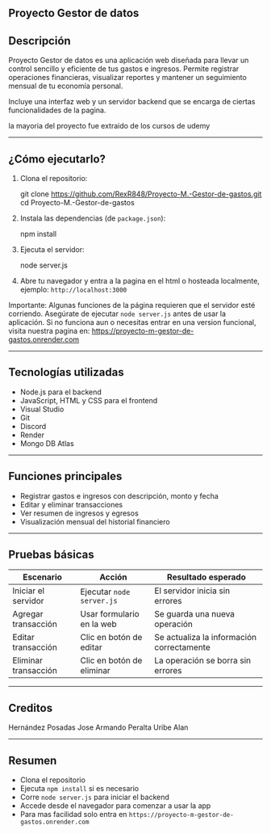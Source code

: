 ## Proyecto Gestor de datos

## Descripción

Proyecto Gestor de datos es una aplicación web diseñada para llevar un control sencillo y eficiente de tus gastos e ingresos. Permite registrar operaciones financieras, visualizar reportes y mantener un seguimiento mensual de tu economía personal.

Incluye una interfaz web y un servidor backend que se encarga de ciertas funcionalidades de la pagina.

la mayoria del proyecto fue extraido de los cursos de udemy

-----------------------------------------------------------------------------------------------------------

## ¿Cómo ejecutarlo?

1. Clona el repositorio:


   git clone https://github.com/RexR848/Proyecto-M.-Gestor-de-gastos.git
   cd Proyecto-M.-Gestor-de-gastos


2. Instala las dependencias (de `package.json`):


   npm install


3. Ejecuta el servidor:


   node server.js


4. Abre tu navegador y entra a la pagina en el html o hosteada localmente, ejemplo: `http://localhost:3000`

Importante: Algunas funciones de la página requieren que el servidor esté corriendo. Asegúrate de ejecutar `node server.js` antes de usar la aplicación.
Si no funciona aun o necesitas entrar en una version funcional, visita nuestra pagina en: https://proyecto-m-gestor-de-gastos.onrender.com

-------------------------------------------------------------

## Tecnologías utilizadas

* Node.js para el backend
* JavaScript, HTML y CSS para el frontend
* Visual Studio
* Git
* Discord
* Render
* Mongo DB Atlas

--------------------------------------------

## Funciones principales

* Registrar gastos e ingresos con descripción, monto y fecha
* Editar y eliminar transacciones
* Ver resumen de ingresos y egresos
* Visualización mensual del historial financiero

------------------------------------------------------

## Pruebas básicas

| Escenario            | Acción                    | Resultado esperado                        |
| -------------------- | ------------------------- | ----------------------------------------- |
| Iniciar el servidor  | Ejecutar `node server.js` | El servidor inicia sin errores            |
| Agregar transacción  | Usar formulario en la web | Se guarda una nueva operación             |
| Editar transacción   | Clic en botón de editar   | Se actualiza la información correctamente |
| Eliminar transacción | Clic en botón de eliminar | La operación se borra sin errores         |

-----------------------------------------------------------------------------------------------------------

## Creditos

Hernández Posadas Jose Armando
Peralta Uribe Alan


-------------------------------------------

## Resumen

* Clona el repositorio
* Ejecuta `npm install` si es necesario
* Corre `node server.js` para iniciar el backend
* Accede desde el navegador para comenzar a usar la app
* Para mas facilidad solo entra en `https://proyecto-m-gestor-de-gastos.onrender.com`
